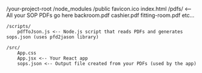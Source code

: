 /your-project-root
/node_modules
/public
favicon.ico
index.html
/pdfs/ <-- All your SOP PDFs go here
backroom.pdf
cashier.pdf
fitting-room.pdf
etc...

    /scripts/
        pdfToJson.js <-- Node.js script that reads PDFs and generates sops.json (uses pfd2jason library)

    /src/
        App.css
        App.jsx <-- Your React app
        sops.json <-- Output file created from your PDFs (used by the app)
